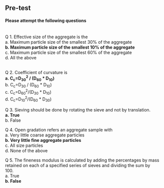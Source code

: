 ## <b> Pre-test</b>
#### Please attempt the following questions

<br>
Q 1. Effective size of the aggregate is the <br>
a. Maximum particle size of the smallest 30% of the aggregate<br>
<b>b. Maximum particle size of the smallest 10% of the aggregate</b><br>
c. Maximum particle size of the smallest 60% of the aggregate<br>
d. All the above <br><br>

Q 2. Coefficient of curvature is  <br>
<b>a. C<sub>c</sub>=D<sub>30</sub><sup>2</sup> / (D<sub>60</sub> * D<sub>10</sub>)</b><br>
b. C<sub>c</sub>=D<sub>30</sub> / (D<sub>60</sub> * D<sub>10</sub>)<br>
c. C<sub>c</sub>=D<sub>60</sub><sup>2</sup>/(D<sub>30</sub> * D<sub>10</sub>)<br>
d. C<sub>c</sub>=D<sub>10</sub><sup>2</sup>/(D<sub>60</sub> * D<sub>30</sub>)<br>

Q 3. Sieving should be done by rotating the sieve and not by translation.  <br>
<b>a. True</b><br>
b. False<br>

Q 4. Open gradation refers an aggregate sample with <br>
a. Very little coarse aggregate particles<br>
<b>b. Very little fine aggregate particles</b><br>
c. All size particles<br>
d. None of the above<br>

Q 5. The fineness modulus is calculated by adding the percentages by mass retained on each of a specified series of sieves and dividing the sum by 100. <br>
a. True<br>
<b>b. False</b>
